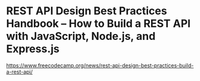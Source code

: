 # REST API Design Best Practices Handbook – How to Build a REST API with JavaScript, Node.js, and Express.js

<https://www.freecodecamp.org/news/rest-api-design-best-practices-build-a-rest-api/>
